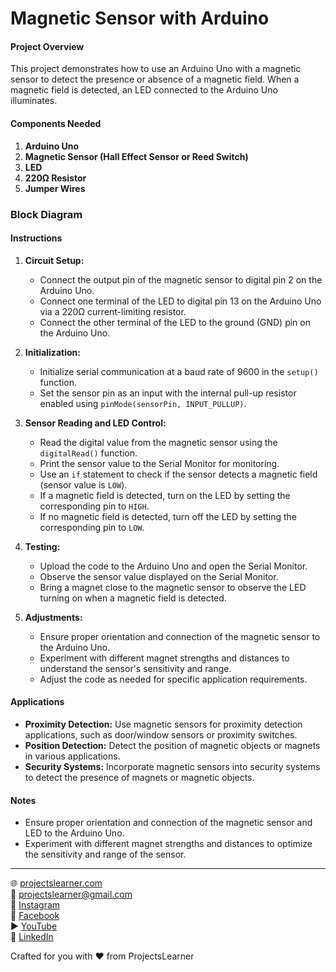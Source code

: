 # Magnetic Sensor with Arduino

#### Project Overview

This project demonstrates how to use an Arduino Uno with a magnetic sensor to detect the presence or absence of a magnetic field. When a magnetic field is detected, an LED connected to the Arduino Uno illuminates.

#### Components Needed

1. **Arduino Uno**
2. **Magnetic Sensor (Hall Effect Sensor or Reed Switch)**
3. **LED**
4. **220Ω Resistor**
5. **Jumper Wires**

### Block Diagram



#### Instructions

1. **Circuit Setup:**
   - Connect the output pin of the magnetic sensor to digital pin 2 on the Arduino Uno.
   - Connect one terminal of the LED to digital pin 13 on the Arduino Uno via a 220Ω current-limiting resistor.
   - Connect the other terminal of the LED to the ground (GND) pin on the Arduino Uno.

2. **Initialization:**
   - Initialize serial communication at a baud rate of 9600 in the `setup()` function.
   - Set the sensor pin as an input with the internal pull-up resistor enabled using `pinMode(sensorPin, INPUT_PULLUP)`.

3. **Sensor Reading and LED Control:**
   - Read the digital value from the magnetic sensor using the `digitalRead()` function.
   - Print the sensor value to the Serial Monitor for monitoring.
   - Use an `if` statement to check if the sensor detects a magnetic field (sensor value is `LOW`).
   - If a magnetic field is detected, turn on the LED by setting the corresponding pin to `HIGH`.
   - If no magnetic field is detected, turn off the LED by setting the corresponding pin to `LOW`.

4. **Testing:**
   - Upload the code to the Arduino Uno and open the Serial Monitor.
   - Observe the sensor value displayed on the Serial Monitor.
   - Bring a magnet close to the magnetic sensor to observe the LED turning on when a magnetic field is detected.

5. **Adjustments:**
   - Ensure proper orientation and connection of the magnetic sensor to the Arduino Uno.
   - Experiment with different magnet strengths and distances to understand the sensor's sensitivity and range.
   - Adjust the code as needed for specific application requirements.

#### Applications

- **Proximity Detection:** Use magnetic sensors for proximity detection applications, such as door/window sensors or proximity switches.
- **Position Detection:** Detect the position of magnetic objects or magnets in various applications.
- **Security Systems:** Incorporate magnetic sensors into security systems to detect the presence of magnets or magnetic objects.

#### Notes

- Ensure proper orientation and connection of the magnetic sensor and LED to the Arduino Uno.
- Experiment with different magnet strengths and distances to optimize the sensitivity and range of the sensor.

---

🌐 [projectslearner.com](https://projectslearner.com)  
📧 [projectslearner@gmail.com](mailto:projectslearner@gmail.com)  
📸 [Instagram](https://www.instagram.com/projectslearner/)  
📘 [Facebook](https://www.facebook.com/projectslearner)  
▶️ [YouTube](https://www.youtube.com/@ProjectsLearner)  
📘 [LinkedIn](https://www.linkedin.com/in/projectslearner)  

Crafted for you with ❤️ from ProjectsLearner